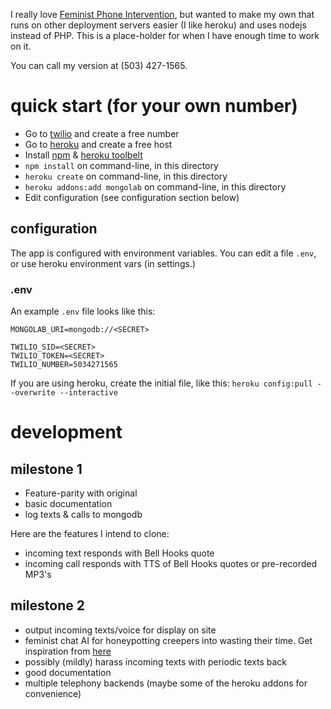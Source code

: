 I really love [Feminist Phone Intervention](http://feminist-phone-intervention.tumblr.com/), but wanted to make my own that runs on other deployment servers easier (I like heroku) and uses nodejs instead of PHP. This is a place-holder for when I have enough time to work on it.

You can call my version at (503) 427-1565.

# quick start (for your own number)

*  Go to [twilio](https://www.twilio.com/) and create a free number
*  Go to [heroku](https://heroku.com/) and create a free host
*  Install [npm](http://nodejs.org/) & [heroku toolbelt](https://toolbelt.heroku.com/)
*  `npm install` on command-line, in this directory
*  `heroku create` on command-line, in this directory
*  `heroku addons:add mongolab` on command-line, in this directory
*  Edit configuration (see configuration section below)

## configuration

The app is configured with environment variables. You can edit a file `.env`, or use heroku environment vars (in settings.)

### .env

An example `.env` file looks like this:

```
MONGOLAB_URI=mongodb://<SECRET>

TWILIO_SID=<SECRET>
TWILIO_TOKEN=<SECRET>
TWILIO_NUMBER=5034271565
```

If you are using heroku, create the initial file, like this: `heroku config:pull --overwrite --interactive`


# development

## milestone 1

*  Feature-parity with original
*  basic documentation
*  log texts & calls to mongodb

Here are the features I intend to clone:

*  incoming text responds with Bell Hooks quote
*  incoming call responds with TTS of Bell Hooks quotes or pre-recorded MP3's


## milestone 2

*  output incoming texts/voice for display on site
*  feminist chat AI for honeypotting creepers into wasting their time. Get inspiration from [here](http://www.personalityforge.com/)
*  possibly (mildly) harass incoming texts with periodic texts back
*  good documentation
*  multiple telephony backends (maybe some of the heroku addons for convenience)